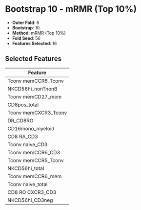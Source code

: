 # Bootstrap 10 - mRMR (Top 10%)

- **Outer Fold**: 6
- **Bootstrap**: 10
- **Method**: mRMR (Top 10%)
- **Fold Seed**: 56
- **Features Selected**: 16

## Selected Features

| Feature |
|---------|
| Tconv memCCR6_Tconv |
| NKCD56hi_nonTnonB |
| Tconv memCD27_mem |
| CD8pos_total |
| Tconv memCXCR3_Tconv |
| DR_CD8RO |
| CD16mono_myeloid |
| CD8 RA_CD3 |
| Tconv naive_CD3 |
| Tconv memCCR6_CD3 |
| Tconv memCCR5_Tconv |
| NKCD56hi_total |
| Tconv memCCR6_mem |
| Tconv naive_total |
| CD8 RO CXCR3_CD3 |
| NKCD56hi_CD3neg |
